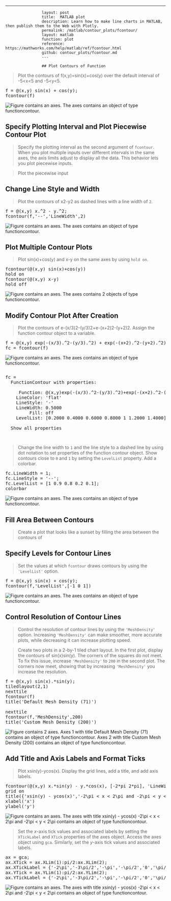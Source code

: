 ---
                    layout: post
                    title:  MATLAB plot
                    description: Learn how to make line charts in MATLAB, then publish them to the Web with Plotly.
                    permalink: /matlab/contour_plots/fcontour/
                    layout: matlab
                    function: plot
                    reference: https://mathworks.com/help/matlab/ref/fcontour.html
                    github: contour_plots/fcontour.md
                    ---

                    ## Plot Contours of Function 









> Plot the contours of f(x,y)=sin(x)+cos(y) over the default interval of -5<x<5 and -5<y<5.

<pre class="mcode">f = @(x,y) sin(x) + cos(y);
fcontour(f)</pre>

![Figure contains an axes. The axes contains an object of type functioncontour.](https://mathworks.com/help/examples/graphics/win64/PlotContoursOfExpressionExample_01.png)

## Specify Plotting Interval and Plot Piecewise Contour Plot 









> Specify the plotting interval as the second argument of `fcontour`. When you plot multiple inputs over different intervals in the same axes, the axis limits adjust to display all the data. This behavior lets you plot piecewise inputs.

> Plot the piecewise input

> 

## Change Line Style and Width 









> Plot the contours of x2-y2 as dashed lines with a line width of `2`. 

<pre class="mcode">f = @(x,y) x.^2 - y.^2;
fcontour(f,'--','LineWidth',2)</pre>

![Figure contains an axes. The axes contains an object of type functioncontour.](https://mathworks.com/help/examples/graphics/win64/ChangeLineStyleAndWidthExample_01.png)

## Plot Multiple Contour Plots 









> Plot sin(x)+cos(y) and x-y on the same axes by using `hold on`.

<pre class="mcode">fcontour(@(x,y) sin(x)+cos(y))
hold on
fcontour(@(x,y) x-y)
hold off</pre>

![Figure contains an axes. The axes contains 2 objects of type functioncontour.](https://mathworks.com/help/examples/graphics/win64/PlotMultipleContourPlotsExample_01.png)

## Modify Contour Plot After Creation 









> Plot the contours of e-(x/3)2-(y/3)2+e-(x+2)2-(y+2)2. Assign the function contour object to a variable.

<pre class="mcode">f = @(x,y) exp(-(x/3).^2-(y/3).^2) + exp(-(x+2).^2-(y+2).^2);
fc = fcontour(f)</pre>

![Figure contains an axes. The axes contains an object of type functioncontour.](https://mathworks.com/help/examples/graphics/win64/ModifyContourPlotAfterCreationExample_01.png)

<pre class="mcode"><div class="codeoutput"><pre>fc = 
  FunctionContour with properties:

     Function: @(x,y)exp(-(x/3).^2-(y/3).^2)+exp(-(x+2).^2-(y+2).^2)
    LineColor: 'flat'
    LineStyle: '-'
    LineWidth: 0.5000
         Fill: off
    LevelList: [0.2000 0.4000 0.6000 0.8000 1 1.2000 1.4000]

  Show all properties

</pre></div></pre>

> Change the line width to `1` and the line style to a dashed line by using dot notation to set properties of the function contour object. Show contours close to `0` and `1` by setting the `LevelList` property. Add a colorbar.

<pre class="mcode">fc.LineWidth = 1;
fc.LineStyle = '--';
fc.LevelList = [1 0.9 0.8 0.2 0.1];
colorbar</pre>

![Figure contains an axes. The axes contains an object of type functioncontour.](https://mathworks.com/help/examples/graphics/win64/ModifyContourPlotAfterCreationExample_02.png)

## Fill Area Between Contours 









> Create a plot that looks like a sunset by filling the area between the contours of

> 

## Specify Levels for Contour Lines 









> Set the values at which `fcontour` draws contours by using the `'LevelList'` option. 

<pre class="mcode">f = @(x,y) sin(x) + cos(y);
fcontour(f,'LevelList',[-1 0 1])</pre>

![Figure contains an axes. The axes contains an object of type functioncontour.](https://mathworks.com/help/examples/graphics/win64/SetValuesToDrawContoursAtExample_01.png)

## Control Resolution of Contour Lines 









> Control the resolution of contour lines by using the `'MeshDensity'` option. Increasing `'MeshDensity'` can make smoother, more accurate plots, while decreasing it can increase plotting speed. 

> Create two plots in a 2-by-1 tiled chart layout. In the first plot, display the contours of sin(x)sin(y). The corners of the squares do not meet. To fix this issue, increase `'MeshDensity'` to `200` in the second plot. The corners now meet, showing that by increasing `'MeshDensity'` you increase the resolution.

<pre class="mcode">f = @(x,y) sin(x).*sin(y);
tiledlayout(2,1)
nexttile
fcontour(f)
title('Default Mesh Density (71)')

nexttile
fcontour(f,'MeshDensity',200)
title('Custom Mesh Density (200)')</pre>

![Figure contains 2 axes. Axes 1 with title Default Mesh Density (71) contains an object of type functioncontour. Axes 2 with title Custom Mesh Density (200) contains an object of type functioncontour.](https://mathworks.com/help/examples/graphics/win64/ControlResolutionOfContourLinesLayoutExample_01.png)

## Add Title and Axis Labels and Format Ticks 









> Plot xsin(y)-ycos(x). Display the grid lines, add a title, and add axis labels. 

<pre class="mcode">fcontour(@(x,y) x.*sin(y) - y.*cos(x), [-2*pi 2*pi], 'LineWidth', 2);
grid on
title({'xsin(y) - ycos(x)','-2\pi < x < 2\pi and -2\pi < y < 2\pi'})
xlabel('x')
ylabel('y')</pre>

![Figure contains an axes. The axes with title xsin(y) - ycos(x) -2\pi < x < 2\pi and -2\pi < y < 2\pi contains an object of type functioncontour.](https://mathworks.com/help/examples/graphics/win64/AddTitleAndAxisLabelsAndFormatTicksContourExample_01.png)

> Set the *x*-axis tick values and associated labels by setting the `XTickLabel` and `XTick` properties of the axes object. Access the axes object using `gca`. Similarly, set the *y*-axis tick values and associated labels.

<pre class="mcode">ax = gca;
ax.XTick = ax.XLim(1):pi/2:ax.XLim(2);
ax.XTickLabel = {'-2\pi','-3\pi/2','-\pi','-\pi/2','0','\pi/2','\pi','3\pi/2','2\pi'};
ax.YTick = ax.YLim(1):pi/2:ax.YLim(2);
ax.YTickLabel = {'-2\pi','-3\pi/2','-\pi','-\pi/2','0','\pi/2','\pi','3\pi/2','2\pi'};</pre>

![Figure contains an axes. The axes with title xsin(y) - ycos(x) -2\pi < x < 2\pi and -2\pi < y < 2\pi contains an object of type functioncontour.](https://mathworks.com/help/examples/graphics/win64/AddTitleAndAxisLabelsAndFormatTicksContourExample_02.png)

